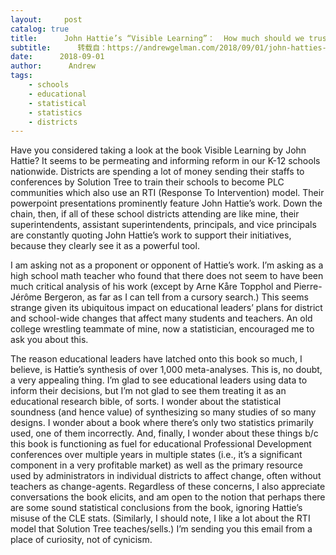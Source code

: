 ```yaml
---
layout:     post
catalog: true
title:      John Hattie’s “Visible Learning”：  How much should we trust this influential review of education research?
subtitle:      转载自：https://andrewgelman.com/2018/09/01/john-hatties-visible-learning-much-trust-influential-review-education-research/
date:      2018-09-01
author:      Andrew
tags:
    - schools
    - educational
    - statistical
    - statistics
    - districts
---
```


Have you considered taking a look at the book Visible Learning by John Hattie? It seems to be permeating and informing reform in our K-12 schools nationwide. Districts are spending a lot of money sending their staffs to conferences by Solution Tree to train their schools to become PLC communities which also use an RTI (Response To Intervention) model. Their powerpoint presentations prominently feature John Hattie’s work. Down the chain, then, if all of these school districts attending are like mine, their superintendents, assistant superintendents, principals, and vice principals are constantly quoting John Hattie’s work to support their initiatives, because they clearly see it as a powerful tool.

I am asking not as a proponent or opponent of Hattie’s work. I’m asking as a high school math teacher who found that there does not seem to have been much critical analysis of his work (except by Arne Kåre Topphol and Pierre-Jérôme Bergeron, as far as I can tell from a cursory search.) This seems strange given its ubiquitous impact on educational leaders’ plans for district and school-wide changes that affect many students and teachers. An old college wrestling teammate of mine, now a statistician, encouraged me to ask you about this.

The reason educational leaders have latched onto this book so much, I believe, is Hattie’s synthesis of over 1,000 meta-analyses. This is, no doubt, a very appealing thing. I’m glad to see educational leaders using data to inform their decisions, but I’m not glad to see them treating it as an educational research bible, of sorts. I wonder about the statistical soundness (and hence value) of synthesizing so many studies of so many designs. I wonder about a book where there’s only two statistics primarily used, one of them incorrectly. And, finally, I wonder about these things b/c this book is functioning as fuel for educational Professional Development conferences over multiple years in multiple states (i.e., it’s a significant component in a very profitable market) as well as the primary resource used by administrators in individual districts to affect change, often without teachers as change-agents. Regardless of these concerns, I also appreciate conversations the book elicits, and am open to the notion that perhaps there are some sound statistical conclusions from the book, ignoring Hattie’s misuse of the CLE stats. (Similarly, I should note, I like a lot about the RTI model that Solution Tree teaches/sells.) I’m sending you this email from a place of curiosity, not of cynicism.
